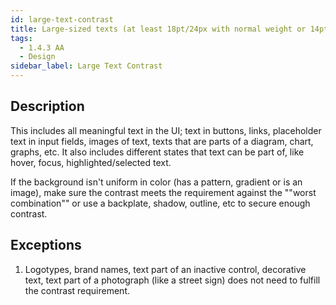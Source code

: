 ```yaml
---
id: large-text-contrast
title: Large-sized texts (at least 18pt/24px with normal weight or 14pt/18.66px in bold) shall have a contrast of 3:1 against the background
tags:
  - 1.4.3 AA
  - Design
sidebar_label: Large Text Contrast
---
```


## Description

This includes all meaningful text in the UI; text in buttons, links, placeholder text in input fields, images of text, texts that are parts of a diagram, chart, graphs, etc. It also includes different states that text can be part of, like hover, focus, highlighted/selected text.

If the background isn't uniform in color (has a pattern, gradient or is an image), make sure the contrast meets the requirement against the ""worst combination"" or use a backplate, shadow, outline, etc to secure enough contrast.

## Exceptions
1. Logotypes, brand names, text part of an inactive control, decorative text, text part of a photograph (like a street sign) does not need to fulfill the contrast requirement.
